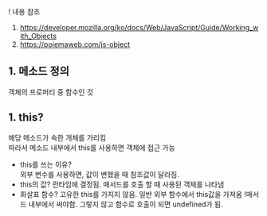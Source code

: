 ! 내용 참조 
  1. https://developer.mozilla.org/ko/docs/Web/JavaScript/Guide/Working_with_Objects
  2. https://poiemaweb.com/js-object


## 1. 메소드 정의
객체의 프로퍼티 중 함수인 것  

## 1. this?
해당 메소드가 속한 개체를 가리킴  
따라서 메소드 내부에서 this를 사용하면 객체에 접근 가능  
* this를 쓰는 이유?  
  외부 변수를 사용하면, 값이 변했을 때 참조값이 달라짐.  
* this의 값?
  런타임에 결정됨. 매서드를 호출 할 때 사용된 객체를 나타냄  
* 화살표 함수?
  고유한 this를 가지지 않음. 일반 외부 함수에서 this값을 가져옴
!매서드 내부에서 써야함. 그렇지 않고 함수로 호출이 되면 undefined가 됨.  

  
